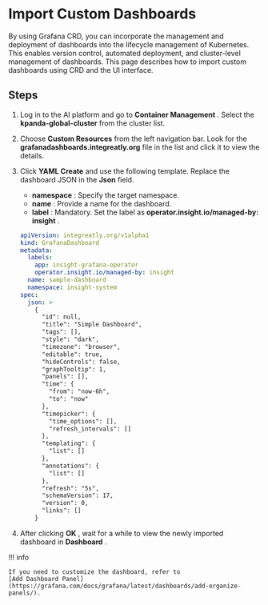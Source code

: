 # Import Custom Dashboards

By using Grafana CRD, you can incorporate the management and deployment of dashboards into the lifecycle management of Kubernetes. This enables version control, automated deployment, and cluster-level management of dashboards. This page describes how to import custom dashboards using CRD and the UI interface.

## Steps

1. Log in to the AI platform and go to __Container Management__ . Select the __kpanda-global-cluster__ from the cluster list.

2. Choose __Custom Resources__ from the left navigation bar. Look for the __grafanadashboards.integreatly.org__ 
   file in the list and click it to view the details.

3. Click __YAML Create__ and use the following template. Replace the dashboard JSON in the __Json__ field.

    - __namespace__ : Specify the target namespace.
    - __name__ : Provide a name for the dashboard.
    - __label__ : Mandatory. Set the label as __operator.insight.io/managed-by: insight__ .

    ```yaml
    apiVersion: integreatly.org/v1alpha1
    kind: GrafanaDashboard
    metadata:
      labels:
        app: insight-grafana-operator
        operator.insight.io/managed-by: insight
      name: sample-dashboard
      namespace: insight-system
    spec:
      json: >
        {
          "id": null,
          "title": "Simple Dashboard",
          "tags": [],
          "style": "dark",
          "timezone": "browser",
          "editable": true,
          "hideControls": false,
          "graphTooltip": 1,
          "panels": [],
          "time": {
            "from": "now-6h",
            "to": "now"
          },
          "timepicker": {
            "time_options": [],
            "refresh_intervals": []
          },
          "templating": {
            "list": []
          },
          "annotations": {
            "list": []
          },
          "refresh": "5s",
          "schemaVersion": 17,
          "version": 0,
          "links": []
        }
    ```

4. After clicking __OK__ , wait for a while to view the newly imported dashboard in __Dashboard__ .

!!! info

    If you need to customize the dashboard, refer to
    [Add Dashboard Panel](https://grafana.com/docs/grafana/latest/dashboards/add-organize-panels/).

